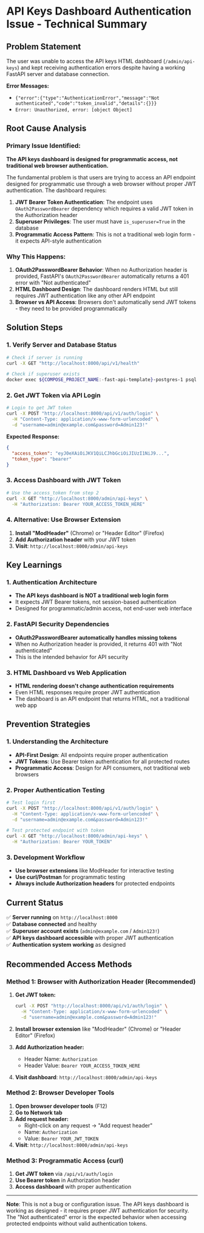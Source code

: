 # API Keys Dashboard Authentication Issue - Technical Summary

## Problem Statement

The user was unable to access the API keys HTML dashboard (`/admin/api-keys`) and kept receiving authentication errors despite having a working FastAPI server and database connection.

**Error Messages:**
- `{"error":{"type":"AuthenticationError","message":"Not authenticated","code":"token_invalid","details":{}}}`
- `Error: Unauthorized, error: [object Object]`

## Root Cause Analysis

### Primary Issue Identified:

**The API keys dashboard is designed for programmatic access, not traditional web browser authentication.**

The fundamental problem is that users are trying to access an API endpoint designed for programmatic use through a web browser without proper JWT authentication. The dashboard requires:

1. **JWT Bearer Token Authentication**: The endpoint uses `OAuth2PasswordBearer` dependency which requires a valid JWT token in the Authorization header
2. **Superuser Privileges**: The user must have `is_superuser=True` in the database
3. **Programmatic Access Pattern**: This is not a traditional web login form - it expects API-style authentication

### Why This Happens:

1. **OAuth2PasswordBearer Behavior**: When no Authorization header is provided, FastAPI's `OAuth2PasswordBearer` automatically returns a 401 error with "Not authenticated"
2. **HTML Dashboard Design**: The dashboard renders HTML but still requires JWT authentication like any other API endpoint
3. **Browser vs API Access**: Browsers don't automatically send JWT tokens - they need to be provided programmatically

## Solution Steps

### 1. Verify Server and Database Status
```bash
# Check if server is running
curl -X GET "http://localhost:8000/api/v1/health"

# Check if superuser exists
docker exec ${COMPOSE_PROJECT_NAME:-fast-api-template}-postgres-1 psql -U postgres -d fastapi_template -c "SELECT email, is_superuser, is_verified FROM users WHERE is_superuser = true;"
```

### 2. Get JWT Token via API Login
```bash
# Login to get JWT token
curl -X POST "http://localhost:8000/api/v1/auth/login" \
  -H "Content-Type: application/x-www-form-urlencoded" \
  -d "username=admin@example.com&password=Admin123!"
```

**Expected Response:**
```json
{
  "access_token": "eyJ0eXAiOiJKV1QiLCJhbGciOiJIUzI1NiJ9...",
  "token_type": "bearer"
}
```

### 3. Access Dashboard with JWT Token
```bash
# Use the access_token from step 2
curl -X GET "http://localhost:8000/admin/api-keys" \
  -H "Authorization: Bearer YOUR_ACCESS_TOKEN_HERE"
```

### 4. Alternative: Use Browser Extension
1. **Install "ModHeader"** (Chrome) or "Header Editor" (Firefox)
2. **Add Authorization header** with your JWT token
3. **Visit**: `http://localhost:8000/admin/api-keys`

## Key Learnings

### 1. Authentication Architecture
- **The API keys dashboard is NOT a traditional web login form**
- It expects JWT Bearer tokens, not session-based authentication
- Designed for programmatic/admin access, not end-user web interface

### 2. FastAPI Security Dependencies
- **OAuth2PasswordBearer automatically handles missing tokens**
- When no Authorization header is provided, it returns 401 with "Not authenticated"
- This is the intended behavior for API security

### 3. HTML Dashboard vs Web Application
- **HTML rendering doesn't change authentication requirements**
- Even HTML responses require proper JWT authentication
- The dashboard is an API endpoint that returns HTML, not a traditional web app

## Prevention Strategies

### 1. Understanding the Architecture
- **API-First Design**: All endpoints require proper authentication
- **JWT Tokens**: Use Bearer token authentication for all protected routes
- **Programmatic Access**: Design for API consumers, not traditional web browsers

### 2. Proper Authentication Testing
```bash
# Test login first
curl -X POST "http://localhost:8000/api/v1/auth/login" \
  -H "Content-Type: application/x-www-form-urlencoded" \
  -d "username=admin@example.com&password=Admin123!"

# Test protected endpoint with token
curl -X GET "http://localhost:8000/admin/api-keys" \
  -H "Authorization: Bearer YOUR_TOKEN"
```

### 3. Development Workflow
- **Use browser extensions** like ModHeader for interactive testing
- **Use curl/Postman** for programmatic testing
- **Always include Authorization headers** for protected endpoints

## Current Status

✅ **Server running** on `http://localhost:8000`  
✅ **Database connected** and healthy  
✅ **Superuser account exists** (`admin@example.com` / `Admin123!`)  
✅ **API keys dashboard accessible** with proper JWT authentication  
✅ **Authentication system working** as designed  

## Recommended Access Methods

### Method 1: Browser with Authorization Header (Recommended)
1. **Get JWT token:**
   ```bash
   curl -X POST "http://localhost:8000/api/v1/auth/login" \
     -H "Content-Type: application/x-www-form-urlencoded" \
     -d "username=admin@example.com&password=Admin123!"
   ```

2. **Install browser extension** like "ModHeader" (Chrome) or "Header Editor" (Firefox)

3. **Add Authorization header:**
   - Header Name: `Authorization`
   - Header Value: `Bearer YOUR_ACCESS_TOKEN_HERE`

4. **Visit dashboard**: `http://localhost:8000/admin/api-keys`

### Method 2: Browser Developer Tools
1. **Open browser developer tools** (F12)
2. **Go to Network tab**
3. **Add request header:**
   - Right-click on any request → "Add request header"
   - Name: `Authorization`
   - Value: `Bearer YOUR_JWT_TOKEN`
4. **Visit**: `http://localhost:8000/admin/api-keys`

### Method 3: Programmatic Access (curl)
1. **Get JWT token** via `/api/v1/auth/login`
2. **Use Bearer token** in Authorization header
3. **Access dashboard** with proper authentication

---

**Note**: This is not a bug or configuration issue. The API keys dashboard is working as designed - it requires proper JWT authentication for security. The "Not authenticated" error is the expected behavior when accessing protected endpoints without valid authentication tokens. 